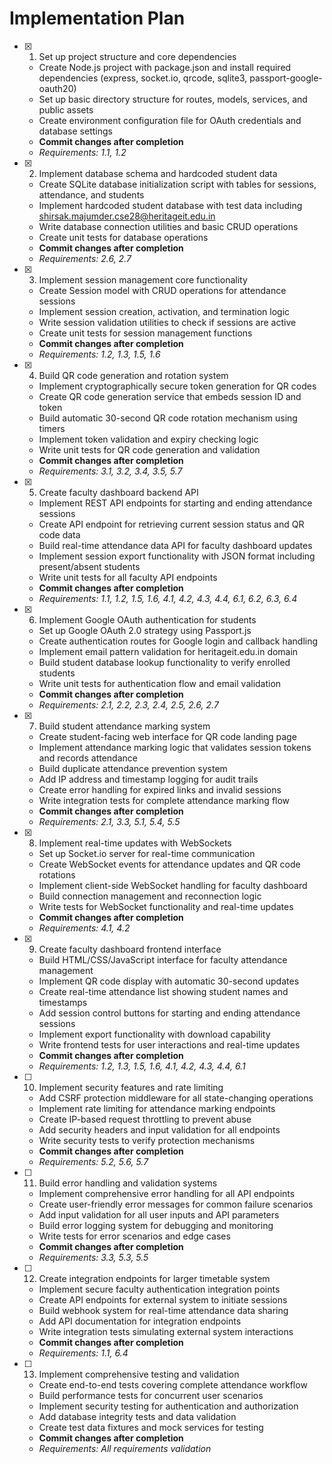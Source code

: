 # Implementation Plan

- [x] 1. Set up project structure and core dependencies
  - Create Node.js project with package.json and install required dependencies (express, socket.io, qrcode, sqlite3, passport-google-oauth20)
  - Set up basic directory structure for routes, models, services, and public assets
  - Create environment configuration file for OAuth credentials and database settings
  - **Commit changes after completion**
  - _Requirements: 1.1, 1.2_

- [x] 2. Implement database schema and hardcoded student data
  - Create SQLite database initialization script with tables for sessions, attendance, and students
  - Implement hardcoded student database with test data including shirsak.majumder.cse28@heritageit.edu.in
  - Write database connection utilities and basic CRUD operations
  - Create unit tests for database operations
  - **Commit changes after completion**
  - _Requirements: 2.6, 2.7_

- [x] 3. Implement session management core functionality
  - Create Session model with CRUD operations for attendance sessions
  - Implement session creation, activation, and termination logic
  - Write session validation utilities to check if sessions are active
  - Create unit tests for session management functions
  - **Commit changes after completion**
  - _Requirements: 1.2, 1.3, 1.5, 1.6_

- [x] 4. Build QR code generation and rotation system
  - Implement cryptographically secure token generation for QR codes
  - Create QR code generation service that embeds session ID and token
  - Build automatic 30-second QR code rotation mechanism using timers
  - Implement token validation and expiry checking logic
  - Write unit tests for QR code generation and validation
  - **Commit changes after completion**
  - _Requirements: 3.1, 3.2, 3.4, 3.5, 5.7_

- [x] 5. Create faculty dashboard backend API
  - Implement REST API endpoints for starting and ending attendance sessions
  - Create API endpoint for retrieving current session status and QR code data
  - Build real-time attendance data API for faculty dashboard updates
  - Implement session export functionality with JSON format including present/absent students
  - Write unit tests for all faculty API endpoints
  - **Commit changes after completion**
  - _Requirements: 1.1, 1.2, 1.5, 1.6, 4.1, 4.2, 4.3, 4.4, 6.1, 6.2, 6.3, 6.4_

- [x] 6. Implement Google OAuth authentication for students
  - Set up Google OAuth 2.0 strategy using Passport.js
  - Create authentication routes for Google login and callback handling
  - Implement email pattern validation for heritageit.edu.in domain
  - Build student database lookup functionality to verify enrolled students
  - Write unit tests for authentication flow and email validation
  - **Commit changes after completion**
  - _Requirements: 2.1, 2.2, 2.3, 2.4, 2.5, 2.6, 2.7_

- [x] 7. Build student attendance marking system
  - Create student-facing web interface for QR code landing page
  - Implement attendance marking logic that validates session tokens and records attendance
  - Build duplicate attendance prevention system
  - Add IP address and timestamp logging for audit trails
  - Create error handling for expired links and invalid sessions
  - Write integration tests for complete attendance marking flow
  - **Commit changes after completion**
  - _Requirements: 2.1, 3.3, 5.1, 5.4, 5.5_

- [x] 8. Implement real-time updates with WebSockets
  - Set up Socket.io server for real-time communication
  - Create WebSocket events for attendance updates and QR code rotations
  - Implement client-side WebSocket handling for faculty dashboard
  - Build connection management and reconnection logic
  - Write tests for WebSocket functionality and real-time updates
  - **Commit changes after completion**
  - _Requirements: 4.1, 4.2_

- [x] 9. Create faculty dashboard frontend interface
  - Build HTML/CSS/JavaScript interface for faculty attendance management
  - Implement QR code display with automatic 30-second updates
  - Create real-time attendance list showing student names and timestamps
  - Add session control buttons for starting and ending attendance sessions
  - Implement export functionality with download capability
  - Write frontend tests for user interactions and real-time updates
  - **Commit changes after completion**
  - _Requirements: 1.2, 1.3, 1.5, 1.6, 4.1, 4.2, 4.3, 4.4, 6.1_

- [ ] 10. Implement security features and rate limiting
  - Add CSRF protection middleware for all state-changing operations
  - Implement rate limiting for attendance marking endpoints
  - Create IP-based request throttling to prevent abuse
  - Add security headers and input validation for all endpoints
  - Write security tests to verify protection mechanisms
  - **Commit changes after completion**
  - _Requirements: 5.2, 5.6, 5.7_

- [ ] 11. Build error handling and validation systems
  - Implement comprehensive error handling for all API endpoints
  - Create user-friendly error messages for common failure scenarios
  - Add input validation for all user inputs and API parameters
  - Build error logging system for debugging and monitoring
  - Write tests for error scenarios and edge cases
  - **Commit changes after completion**
  - _Requirements: 3.3, 5.3, 5.5_

- [ ] 12. Create integration endpoints for larger timetable system
  - Implement secure faculty authentication integration points
  - Create API endpoints for external system to initiate sessions
  - Build webhook system for real-time attendance data sharing
  - Add API documentation for integration endpoints
  - Write integration tests simulating external system interactions
  - **Commit changes after completion**
  - _Requirements: 1.1, 6.4_

- [ ] 13. Implement comprehensive testing and validation
  - Create end-to-end tests covering complete attendance workflow
  - Build performance tests for concurrent user scenarios
  - Implement security testing for authentication and authorization
  - Add database integrity tests and data validation
  - Create test data fixtures and mock services for testing
  - **Commit changes after completion**
  - _Requirements: All requirements validation_